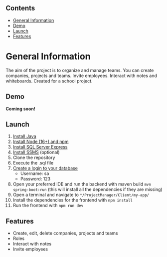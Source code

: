 ## Contents
* [General Information](#general-information)
* [Demo](#demo)
* [Launch](#launch)
* [Features](#features)

# General Information
The aim of the project is to organize and manage teams. You can create companies, projects and teams. Invite employees. Interact with notes and whiteboards. Created for a school project.

## Demo
**Coming soon!**

## Launch
1. [Install Java](https://www.oracle.com/cis/java/technologies/downloads/#java17)
2. [Install Node (16+) and npm](https://nodejs.org/en/download) 
3. [Install SQL Server Express](https://www.microsoft.com/en-us/sql-server/sql-server-downloads)
4. [Install SSMS](https://learn.microsoft.com/en-us/sql/ssms/download-sql-server-management-studio-ssms?view=sql-server-ver16) (optional)
5. Clone the repository
6. Execute the .sql file
7. [Create a login to your database](https://docs.microsoft.com/en-us/sql/relational-databases/security/authentication-access/create-a-login?view=sql-server-ver16)
   - Username: sa
   - Password: 123
8. Open your preferred IDE and run the backend with maven build `mvn spring-boot:run` (this will install all the dependencies if they are missing)
9. Open a terminal and navigate to `*/ProjectManager/Client/my-app/`
10. Install the dependencies for the frontend with `npm install`
11. Run the frontend with `npm run dev`

## Features
* Create, edit, delete companies, projects and teams
* Roles
* Interact with notes
* Invite employees
